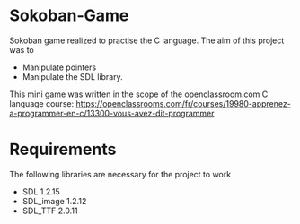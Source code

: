 # Sokoban-Game

Sokoban game  realized to practise the C language.
The aim of this project was to
- Manipulate pointers
- Manipulate the SDL library.


This mini game was written in the scope of the openclassroom.com C language course:
https://openclassrooms.com/fr/courses/19980-apprenez-a-programmer-en-c/13300-vous-avez-dit-programmer


Requirements
============
The following libraries are necessary for the project to work
- SDL 1.2.15
- SDL_image 1.2.12
- SDL_TTF 2.0.11
